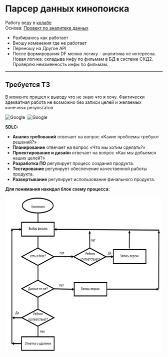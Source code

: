 # Парсер данных кинопоиска
Работу веду в [колабе](https://colab.research.google.com/drive/1LpTNqnM9rLcBiJ5oD2b6acyMMb1lP5bB?usp=sharing) \
Основа: [Провект по аналитеке данных](https://miptstats.github.io/courses/ad_fivt/data_parsing.html)  

- Разбираюсь как работает
- Вношу изменения где не работает
- Переношу на Другое API
- После формирования DF меняю логику - аналитика не интересна.
Новая логика: складыва инфу по фильмам в БД в системе СКД2. Проверяю неизменность инфы по фильмам.

---
## Требуется ТЗ
В моменте пришел к выводу что не знаю что я хочу. Фактически адекватная работа не возможно без записи целей и желаемых конечных результатов

<div>
  <img src="https://hsto.org/r/w1560/webt/mw/bv/ee/mwbveegwbs-v5nez1ovzroceeqk.png" title="Схема процесса" alt="Google" width="300" height="300"/>&nbsp;
  <img src="https://beqa.pro/blog/wp-content/uploads/sdlc_idea.jpg" title="Схема процесса" alt="Google" width="400" height="400"/>
</div>

**SDLC:**

- **Анализ требований** отвечает на вопрос «Какие проблемы требуют решений?»
- **Планирование** отвечает на вопрос «Что мы хотим сделать?»
- **Проектирование и дизайн** отвечает на вопрос «Как мы добьемся наших целей?»
- **Разработка ПО** регулирует процесс создания продукта.
- **Тестирование** регулирует обеспечение качественной работы продукта.
- **Развертывание** регулирует использование финального продукта.

**Для понимания накидал блок схему процесса:**
<div>
  <img src="https://github.com/Art9050/pet/blob/main/pars_kinopoisk/image/image.png" title="Схема процесса" alt="Google" width="500" height="500"/>&nbsp;
</div>




<!--
![Блок схема процесса](https://github.com/Art9050/pet/blob/main/pars_kinopoisk/image/image.png)
-->


